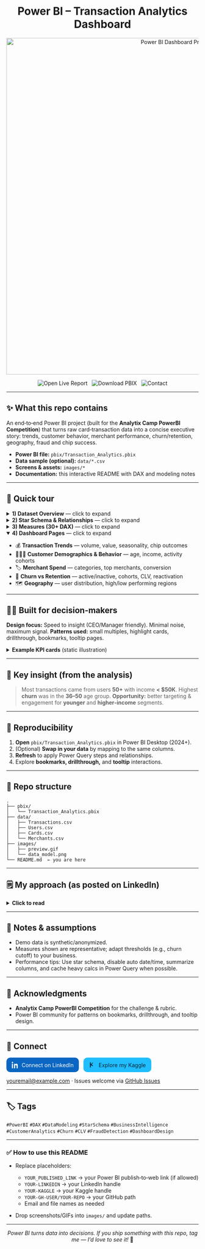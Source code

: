 # <div align="center">Power BI – Transaction Analytics Dashboard</div>

<p align="center">
  <img src="images/preview.gif" alt="Power BI Dashboard Preview" width="880">
</p>

<p align="center">
  <a href="https://app.powerbi.com/view?r=YOUR_PUBLISHED_LINK" target="_blank" style="text-decoration:none;">
    <img alt="Open Live Report" src="https://img.shields.io/badge/Open%20Live%20Report-FFD700?logo=powerbi&logoColor=white&labelColor=1a1a1a">
  </a>
  &nbsp;
  <a href="pbix/Transaction_Analytics.pbix" target="_blank" style="text-decoration:none;">
    <img alt="Download PBIX" src="https://img.shields.io/badge/Download-.pbix-1a73e8?logo=microsoftpowerpoint&logoColor=white&labelColor=1a1a1a">
  </a>
  &nbsp;
  <a href="#-connect" style="text-decoration:none;">
    <img alt="Contact" src="https://img.shields.io/badge/Contact-📝-6a5acd?labelColor=1a1a1a">
  </a>
</p>

---

## ✨ What this repo contains

An end‑to‑end Power BI project (built for the **Analytix Camp PowerBI Competition**) that turns raw card‑transaction data into a concise executive story: trends, customer behavior, merchant performance, churn/retention, geography, fraud and chip success.

* **Power BI file:** `pbix/Transaction_Analytics.pbix`
* **Data sample (optional):** `data/*.csv`
* **Screens & assets:** `images/*`
* **Documentation:** this interactive README with DAX and modeling notes

---

## 🧭 Quick tour

<details>
<summary><b>1) Dataset Overview</b> — click to expand</summary>

* **4 core tables:** `Transactions` (fact), `Users`, `Cards`, `Merchants`
* Prepped in **Power Query** (source was already fairly clean)
* **Custom columns** for richer analysis:

  * Age Group
  * Income Level
  * Last Transaction Date
  * Active vs Inactive Users
  * Time of Day (transaction buckets)

</details>

<details>
<summary><b>2) Star Schema & Relationships</b> — click to expand</summary>

* **Fact:** `Transactions`
* **Dimensions:** `Users`, `Cards`, `Merchants`
* One‑to‑many relationships from dimensions to fact for performant, filter‑direction‑aware reporting.
* See: `images/data_model.png`

</details>

<details>
<summary><b>3) Measures (30+ DAX)</b> — click to expand</summary>

```DAX
-- Total Transaction Value
Total Txn Value :=
SUM ( Transactions[Amount] )

-- Fraud Rate (based on error types)
Fraud Rate :=
DIVIDE (
    CALCULATE ( COUNTROWS ( Transactions ), Transactions[ErrorType] IN { "Fraud", "Stolen", "Lost" } ),
    COUNTROWS ( Transactions )
)

-- Chip Success Rate
Chip Success Rate :=
DIVIDE (
    CALCULATE ( COUNTROWS ( Transactions ), Transactions[ChipResult] = "Success" ),
    CALCULATE ( COUNTROWS ( Transactions ), NOT ISBLANK ( Transactions[ChipResult] ) )
)

-- Customer Lifetime Value (example)
CLV :=
VAR NetPerSession :=
    AVERAGEX (
        FILTER ( 'Transactions', 'Transactions'[Status] = "Occurred" ),
        'Transactions'[NetRevenue]
    )
VAR SessionsPerCustomer :=
    DIVIDE (
        CALCULATE ( COUNTROWS ( 'Transactions' ), 'Transactions'[Status] = "Occurred" ),
        CALCULATE ( DISTINCTCOUNT ( 'Transactions'[UserID] ), 'Transactions'[Status] = "Occurred" )
    )
RETURN NetPerSession * SessionsPerCustomer

-- Churn Rate (flag from last activity)
Churn Rate :=
VAR Cutoff = TODAY() - 90
VAR ChurnedUsers =
    CALCULATETABLE (
        VALUES ( Users[UserID] ),
        Users[LastTransactionDate] < Cutoff
    )
RETURN
DIVIDE ( COUNTROWS ( ChurnedUsers ), DISTINCTCOUNT ( Users[UserID] ) )
```

</details>

<details open>
<summary><b>4) Dashboard Pages</b> — click to expand</summary>

* 💰 **Transaction Trends** — volume, value, seasonality, chip outcomes
* 🧑‍🤝‍🧑 **Customer Demographics & Behavior** — age, income, activity cohorts
* 🏷️ **Merchant Spend** — categories, top merchants, conversion
* 🔄 **Churn vs Retention** — active/inactive, cohorts, CLV, reactivation
* 🗺️ **Geography** — user distribution, high/low performing regions

</details>

---

## 🧑‍💼 Built for decision‑makers

**Design focus:** Speed to insight (CEO/Manager friendly). Minimal noise, maximum signal.
**Patterns used:** small multiples, highlight cards, drillthrough, bookmarks, tooltip pages.

<details>
<summary><b>Example KPI cards</b> (static illustration)</summary>

* Total Txn Value — **\$XX.XM**
* Fraud Rate — **X.XX%**
* Chip Success — **XX.X%**
* CLV — **\$XXX.XX**
* Churn Rate — **X.X%**

</details>

---

## 🔎 Key insight (from the analysis)

> Most transactions came from users **50+** with income **< \$50K**.
> Highest **churn** was in the **36–50** age group.
> **Opportunity:** better targeting & engagement for **younger** and **higher‑income** segments.

---

## 🧪 Reproducibility

1. **Open** `pbix/Transaction_Analytics.pbix` in Power BI Desktop (2024+).
2. (Optional) **Swap in your data** by mapping to the same columns.
3. **Refresh** to apply Power Query steps and relationships.
4. Explore **bookmarks, drillthrough,** and **tooltip** interactions.

---

## 🧱 Repo structure

```
.
├── pbix/
│   └── Transaction_Analytics.pbix
├── data/
│   ├── Transactions.csv
│   ├── Users.csv
│   ├── Cards.csv
│   └── Merchants.csv
├── images/
│   ├── preview.gif
│   └── data_model.png
└── README.md  ← you are here
```

---

## 🗒️ My approach (as posted on LinkedIn)

<details>
<summary><b>Click to read</b></summary>

<strong>Ever looked at raw transaction data and thought… “hmm, boring?”</strong> <strong>Not when Power BI turns it into a business story CEOs love to read!</strong>
Wrapped an end‑to‑end project for Analytix Camp PowerBI Competition.

<b>Dataset Overview</b>
→ 4 Core Tables: Transactions | Users | Cards | Merchants
→ Loaded & explored in Power Query (clean source)
→ Custom columns: Age Group, Income Level, Last Transaction Date, Active vs Inactive, Time of Day

<b>Data Modeling</b>
→ Star Schema with Transactions as Fact
→ Clean relationships for optimized reporting

<b>30+ DAX Measures</b>
→ Total Transaction Value, Fraud Rate, Chip Success, CLV, Churn & Retention

<b>Design</b>
→ Executive‑friendly visuals for quick insight without overload

<b>Coverage</b>
→ Transaction Trends, Demographics, Merchant Spend, Churn vs Retention, Geography

<b>Key Insight</b>
→ Most transactions: 50+ < \$50K income.
→ Highest churn: 36–50.
→ Opportunity: target & engage younger, higher‑income users.

</details>

---

## 🧩 Notes & assumptions

* Demo data is synthetic/anonymized.
* Measures shown are representative; adapt thresholds (e.g., churn cutoff) to your business.
* Performance tips: Use star schema, disable auto date/time, summarize columns, and cache heavy calcs in Power Query when possible.

---

## 🤝 Acknowledgments

* **Analytix Camp PowerBI Competition** for the challenge & rubric.
* Power BI community for patterns on bookmarks, drillthrough, and tooltip design.

---

## 📣 Connect

<p id="-connect">
  <!-- LinkedIn -->
  <a href="https://www.linkedin.com/in/YOUR-LINKEDIN" target="_blank" title="LinkedIn" style="display:inline-flex;align-items:center;padding:10px 14px;border-radius:10px;background:#0a66c2;color:#fff;text-decoration:none;margin-right:8px;">
    <!-- LinkedIn SVG -->
    <svg width="18" height="18" viewBox="0 0 24 24" fill="white" style="margin-right:8px;"><path d="M4.98 3.5C4.98 4.88 3.86 6 2.5 6S0 4.88 0 3.5 1.12 1 2.5 1s2.48 1.12 2.48 2.5zM.5 8h4V24h-4zM8.5 8h3.8v2.2h.1c.53-1 1.84-2.2 3.8-2.2 4.06 0 4.8 2.67 4.8 6.14V24h-4v-7.2c0-1.72-.03-3.94-2.4-3.94-2.4 0-2.77 1.87-2.77 3.8V24h-4z"/></svg>
    <span>Connect on LinkedIn</span>
  </a>

  <!-- Kaggle -->

  <a href="https://www.kaggle.com/YOUR-KAGGLE" target="_blank" title="Kaggle" style="display:inline-flex;align-items:center;padding:10px 14px;border-radius:10px;background:#20beff;color:#0b263b;text-decoration:none;">
    <!-- Kaggle SVG -->
    <svg width="18" height="18" viewBox="0 0 24 24" fill="#0b263b" style="margin-right:8px;"><path d="M4 3h3v7.18l6.59-6.59L15 5l-5 5 5 5-1.41 1.41L7 12.82V21H4z"/></svg>
    <span>Explore my Kaggle</span>
  </a>
</p>

<p>
  <a href="mailto:youremail@example.com">youremail@example.com</a> · Issues welcome via <a href="https://github.com/YOUR-GH-USER/YOUR-REPO/issues">GitHub Issues</a>
</p>

---

## 🏷️ Tags

`#PowerBI` `#DAX` `#DataModeling` `#StarSchema` `#BusinessIntelligence` `#CustomerAnalytics` `#Churn` `#CLV` `#FraudDetection` `#DashboardDesign`

---

### ✅ How to use this README

* Replace placeholders:

  * `YOUR_PUBLISHED_LINK` → your Power BI publish‑to‑web link (if allowed)
  * `YOUR-LINKEDIN` → your LinkedIn handle
  * `YOUR-KAGGLE` → your Kaggle handle
  * `YOUR-GH-USER/YOUR-REPO` → your GitHub path
  * Email and file names as needed
* Drop screenshots/GIFs into `images/` and update paths.

---

<p align="center"><em>Power BI turns data into decisions. If you ship something with this repo, tag me — I’d love to see it!</em> 🚀</p>
